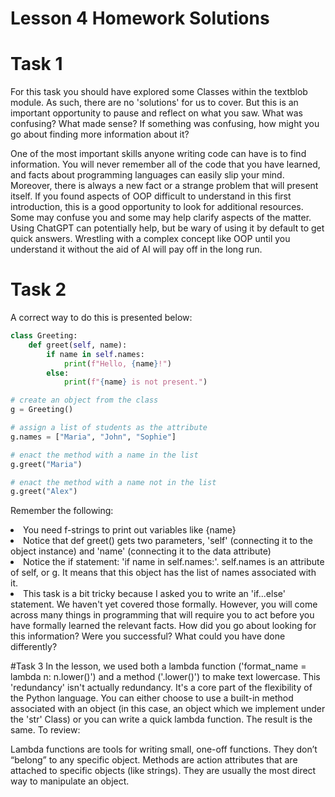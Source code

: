 # Lesson 4 Homework Solutions
# Task 1
For this task you should have explored some Classes within the textblob module. As such, there are no 'solutions' for us to cover. But this is an important opportunity to pause and reflect on what you saw. What was confusing? What made sense? If something was confusing, how might you go about finding more information about it?

One of the most important skills anyone writing code can have is to find information. You will never remember all of the code that you have learned, and facts about programming languages can easily slip your mind. Moreover, there is always a new fact or a strange problem that will present itself. If you found aspects of OOP difficult to understand in this first introduction, this is a good opportunity to look for additional resources. Some may confuse you and some may help clarify aspects of the matter. Using ChatGPT can potentially help, but be wary of using it by default to get quick answers. Wrestling with a complex concept like OOP until you understand it without the aid of AI will pay off in the long run. 

# Task 2
A correct way to do this is presented below:

```python
class Greeting:
    def greet(self, name):
        if name in self.names:
            print(f"Hello, {name}!")
        else:
            print(f"{name} is not present.")

# create an object from the class
g = Greeting()

# assign a list of students as the attribute
g.names = ["Maria", "John", "Sophie"]

# enact the method with a name in the list
g.greet("Maria")  

# enact the method with a name not in the list
g.greet("Alex")
```
Remember the following:

<li>You need f-strings to print out variables like {name}</li>
<li>Notice that def greet() gets two parameters, 'self' (connecting it to the object instance) and 'name' (connecting it to the data attribute)</li>
<li>Notice the if statement: 'if name in self.names:'. self.names is an attribute of self, or g. It means that this object has the list of names associated with it. </li>
<li>This task is a bit tricky because I asked you to write an 'if...else' statement. We haven't yet covered those formally. However, you will come across many things in programming that will require you to act before you have formally learned the relevant facts. How did you go about looking for this information? Were you successful? What could you have done differently?</li>

#Task 3
In the lesson, we used both a lambda function ('format_name = lambda n: n.lower()') and a method ('.lower()') to make text lowercase. This 'redundancy' isn't actually redundancy. It's a core part of the flexibility of the Python language. You can either choose to use a built-in method associated with an object (in this case, an object which we implement under the 'str' Class) or you can write a quick lambda function. The result is the same. To review:

Lambda functions are tools for writing small, one-off functions. They don’t “belong” to any specific object.
Methods are action attributes that are attached to specific objects (like strings). They are usually the most direct way to manipulate an object.


